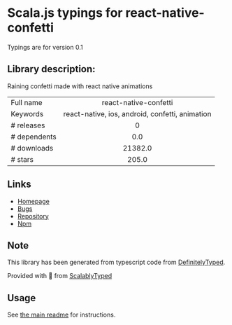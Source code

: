 
# Scala.js typings for react-native-confetti

Typings are for version 0.1

## Library description:
Raining confetti made with react native animations

|                    |                 |
| ------------------ | :-------------: |
| Full name          | react-native-confetti |
| Keywords           | react-native, ios, android, confetti, animation |
| # releases         | 0 |
| # dependents       | 0.0 |
| # downloads        | 21382.0 |
| # stars            | 205.0 |

## Links
- [Homepage](https://github.com/cdvntr/react-native-confetti#readme)
- [Bugs](https://github.com/cdvntr/react-native-confetti/issues)
- [Repository](https://github.com/cdvntr/react-native-confetti)
- [Npm](https://www.npmjs.com/package/react-native-confetti)
    


## Note
This library has been generated from typescript code from [DefinitelyTyped](https://definitelytyped.org).

Provided with :purple_heart: from [ScalablyTyped](https://github.com/oyvindberg/ScalablyTyped)

## Usage
See [the main readme](../../readme.md) for instructions.



